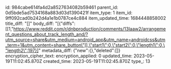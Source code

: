 id: 984cabe614fa4d2a8527634082b59461
parent_id: 0d5bde5ad7534168a883d03d1390421f
item_type: 1
item_id: 9ff092cad0b242d4a1e1b0787ce4c884
item_updated_time: 1684448858002
title_diff: "[]"
body_diff: "[{\"diffs\":[[1,\"https://www.reddit.com/r/dnbproduction/comments/13laaw2/arrangement_questions_about_track_length_and/?utm_source=share&utm_medium=android_app&utm_name=androidcss&utm_term=1&utm_content=share_button\"]],\"start1\":0,\"start2\":0,\"length1\":0,\"length2\":197}]"
metadata_diff: {"new":{},"deleted":[]}
encryption_cipher_text: 
encryption_applied: 0
updated_time: 2023-05-19T11:02:45.870Z
created_time: 2023-05-19T11:02:45.870Z
type_: 13